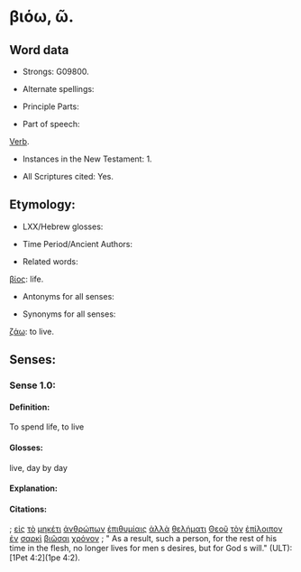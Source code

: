 # βιόω, ῶ.

<!-- Status: S2=NeedsFinalCheck -->
<!-- Lexica used for edits: LN MM -->

## Word data

* Strongs: G09800.


* Alternate spellings:

* Principle Parts: 

* Part of speech: 

[Verb](http://ugg.readthedocs.io/en/latest/verb.html). 

* Instances in the New Testament: 1.

* All Scriptures cited: Yes.

## Etymology: 

* LXX/Hebrew glosses: 

* Time Period/Ancient Authors: 

* Related words: 

[βίος](../G09790/01.md): life.

* Antonyms for all senses:

* Synonyms for all senses: 

[ζάω](../G21980/01.md): to live.

## Senses:

### Sense  1.0: 

#### Definition: 

To spend life, to live

#### Glosses: 

live, day by day

#### Explanation: 


#### Citations: 

; [εἰς](../G15190/01.md) [τὸ](../G35880/01.md) [μηκέτι](../G33710/01.md) [ἀνθρώπων](../G04440/01.md) [ἐπιθυμίαις](../G19390/01.md) [ἀλλὰ](../G02350/01.md) [θελήματι](../G23070/01.md) [Θεοῦ](../G23160/01.md) [τὸν](../G35880/01.md) [ἐπίλοιπον](../G19540/01.md) [ἐν](../G17220/01.md) [σαρκὶ](../G45610/01.md) [βιῶσαι](../G09800/01.md) [χρόνον](../G55500/01.md)
; " As a result, such a person, for the rest of his time in the flesh, no longer lives for men s desires, but for God s will." (ULT): 
[1Pet 4:2](1pe 4:2).
